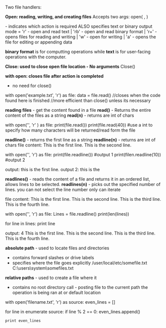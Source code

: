 Two file handlers:

__Open: reading, writing, and creating files__
Accepts two args: open(<filename> <filelocation>, <mode>)

<mode> - indicates which action is required ALSO specifies text or binary output
mode = 'r' - open and read text | 'rb' - open and read binary format | 'r+' - opens files for reading and writing | 'w' - open for writing | 'a' - opens the file for editing or appending data

__binary format__ is for computting operations while __text__ is for user-facing operations with the computer.

__Close: used to close open file location - No arguments__
Close()

__with open: closes file after action is completed__
- no need for close()

with open('example.txt', 'r') as file:
    data = file.read()
    //closes when the code found here is finished
    //more efficient than close() unless its necessary


__reading files__ - get the content found in a file
__read()__ - Returns the entire content of the files as a string
__read(n)__ - returns are int of chars

with open('<filename>', 'r' ) as file:
    print(file.read())
    print(file.read(40)) #use a int to specify how many characters will be returned/read form the file

__readline()__ - returns the first line as a string
__readline(n)__ - returns are int of chars
file content:
This is the first line.
This is the second line.

with open('<filename>', 'r') as file:
    print(file.readline()) #output 1
    print(filen.readline(10)) #output 2

output: this is the first line.
output 2: this is the

__readlines()__ - reads the content of a file and returns it in an ordered list, allows lines to be selected.
__readlines(n)__ - picks out the specified number of lines. you can not select the line number only can iterate

file content:
This is the first line.
This is the second line.
This is the third line.
This is the fourth line.

with open('<filename>', 'r') as file:
Lines = file.readline()
print(len(lines))

for line in lines:
print line

output:
4 
This is the first line.
This is the second line.
This is the third line.
This is the fourth line.


__absolute path__ - used to locate files and directories
- contains forward slashes or drive labels 
- specifies where the file goes explicitly
/user/local/etc/somefile.txt 
C:\users\system\somefiles.txt

__relative paths__ - used to create a file where it
- contains no root directory call - posting file to the current path the operation is being ran at or default location
 





with open('filename.txt', 'r') as source:
even_lines = []

for line in enumerate source:
    if line % 2 == 0:
    even_lines.append()

    print even_lines
